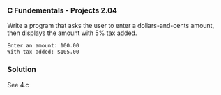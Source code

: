 ### C Fundementals - Projects 2.04

Write a program that asks the user to enter a dollars-and-cents amount, then displays the amount  with 5% tax added.

```
Enter an amount: 100.00
With tax added: $105.00
```

### Solution

See 4.c
